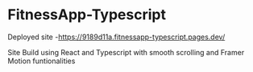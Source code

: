 # FitnessApp-Typescript

Deployed site -https://9189d11a.fitnessapp-typescript.pages.dev/

Site Build using React and Typescript with smooth scrolling and Framer Motion funtionalities
